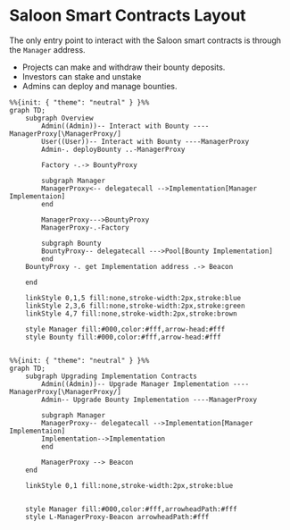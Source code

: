 # Saloon Smart Contracts Layout

The only entry point to interact with the Saloon smart contracts is through the `Manager` address.

- Projects can make and withdraw their bounty deposits.
- Investors can stake and unstake
- Admins can deploy and manage bounties.

```mermaid
%%{init: { "theme": "neutral" } }%%
graph TD;
    subgraph Overview
        Admin((Admin))-- Interact with Bounty ----ManagerProxy[\ManagerProxy/]
        User((User))-- Interact with Bounty ----ManagerProxy
        Admin-. deployBounty ..-ManagerProxy

        Factory -.-> BountyProxy

        subgraph Manager
        ManagerProxy<-- delegatecall -->Implementation[Manager Implementaion]
        end

        ManagerProxy--->BountyProxy
        ManagerProxy-.-Factory

        subgraph Bounty
        BountyProxy-- delegatecall --->Pool[Bounty Implementation]
        end
    BountyProxy -. get Implementation address .-> Beacon

    end

    linkStyle 0,1,5 fill:none,stroke-width:2px,stroke:blue
    linkStyle 2,3,6 fill:none,stroke-width:2px,stroke:green
    linkStyle 4,7 fill:none,stroke-width:2px,stroke:brown

    style Manager fill:#000,color:#fff,arrow-head:#fff
    style Bounty fill:#000,color:#fff,arrow-head:#fff


```

```mermaid
%%{init: { "theme": "neutral" } }%%
graph TD;
    subgraph Upgrading Implementation Contracts
        Admin((Admin))-- Upgrade Manager Implementation ----ManagerProxy[\ManagerProxy/]
        Admin-- Upgrade Bounty Implementation ----ManagerProxy

        subgraph Manager
        ManagerProxy-- delegatecall -->Implementation[Manager Implementaion]
        Implementation-->Implementation
        end

        ManagerProxy --> Beacon
    end

    linkStyle 0,1 fill:none,stroke-width:2px,stroke:blue


    style Manager fill:#000,color:#fff,arrowheadPath:#fff
    style L-ManagerProxy-Beacon arrowheadPath:#fff
```
